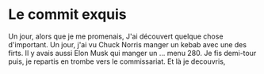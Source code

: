 # Le commit exquis

Un jour, alors que je me promenais,
J'ai découvert quelque chose d'important.
Un jour,
j'ai vu Chuck Norris manger un kebab 
avec une des firts. 
Il y avais aussi Elon Musk qui manger un ... 
menu 280.
Je fis demi-tour puis,
je repartis en trombe vers le commissariat.
Et là je decouvris,
